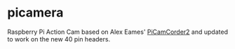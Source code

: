 # picamera
Raspberry Pi Action Cam based on Alex Eames' [PiCamCorder2](http://raspi.tv/2013/raspicamcorder-2-standalone-raspberry-pi-camcorder-with-buttons-screen-and-dropbox-capability) and updated to work on the new 40 pin headers.
